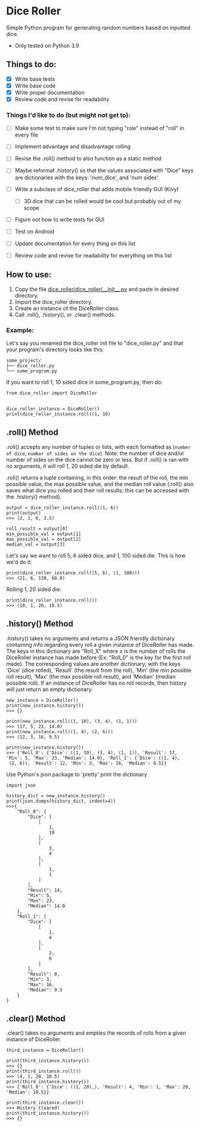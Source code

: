 # Dice Roller
Simple Python program for generating random numbers based on inputted dice.
* Only tested on Python 3.9

## Things to do:
- [x] Write base tests
- [x] Write base code
- [x] Write proper documentation
- [x] Review code and revise for readability

### Things I'd like to do (but might not get to):
- [ ] Make some test to make sure I'm not typing "role" instead of "roll" in every file
- [ ] Implement advantage and disadvantage rolling
- [ ] Revise the .roll() method to also function as a static method
- [ ] Maybe reformat .history() so that the values associated with "Dice" keys are dictionaries with the keys: 'num_dice', and 'num sides'
- [ ] Write a subclass of dice_roller that adds mobile friendly GUI (Kivy)
  - [ ] 3D dice that can be rolled would be cool but probably out of my scope
- [ ] Figure out how to write tests for GUI
- [ ] Test on Android
- [ ] Update documentation for every thing on this list
- [ ] Review code and revise for readability for everything on this list


## How to use:
1. Copy the file [dice_roller/dice_roller/\_\_init__.py](https://github.com/M-Cintron/dice_roller/blob/main/dice_roller/__init__.py) and paste in desired directory.
2. Import the dice_roller directory.
3. Create an instance of the DiceRoller class.
4. Call .roll(), .history(), or .clear() methods.

### Example:
Let's say you renamed the dice_roller init file to "dice_roller.py" and that
your program's directory looks like this:
```
some_project/  
├── dice_roller.py
└── some_program.py
```
If you want to roll 1, 10 sided dice in some_program.py, then do:  
```
from dice_roller import DiceRoller


dice_roller_instance = DiceRoller()
print(dice_roller_instance.roll((1, 10)
```

## .roll() Method
.roll() accepts any number of tuples or lists, with each formatted as 
(``number of dice``, ``number of sides on the dice``).  Note: the number of dice and/or number of sides on the dice cannot 
be zero or less.
But if .roll() is ran with no arguments, it will roll 1, 20 sided die by default.  

.roll() returns a tuple containing, in this order: the result of the roll, the min possible value, the max 
possible value, and the median roll value (.roll() also saves what dice you rolled and their roll results; this can be 
accessed with the .history() method).  
```
output = dice_roller_instance.roll((1, 6))
print(output)
>>> (2, 1, 6, 3.5)

roll_result = output[0]
min_possible_val = output[1]
max_possible_val = output[2]
median_val = output[3]
```

Let's say we want to roll 5, 6 sided dice, and 1, 100 sided die.  This is how we'd do it:  
```
print(dice_roller_instance.roll((5, 6), (1, 100)))
>>> (21, 6, 130, 68.0)
```  
Rolling 1, 20 sided die:  
```
print(dice_roller_instance.roll())
>>> (18, 1, 20, 10.5)
```

## .history() Method
.history() takes no arguments and returns a JSON friendly dictionary containing info regarding every roll a given
instance of DiceRoller has made.  The keys in this dictionary are "Roll_X" where x is the number of rolls the 
DiceRoller instance has made before (Ex: "Roll_0" is the key for the first roll made).  The corresponding 
values are another dictionary, with the keys 'Dice' (dice rolled), 'Result' (the result from the roll), 
'Min' (the min possible roll result), 'Max' (the max possible roll result), and 'Median' (median possible roll).
If an instance of DiceRoller has no roll records, then history will just return an empty dictionary.
```
new_instance = DiceRoller()
print(new_instance.history())
>>> {}

print(new_instance.roll((1, 10), (3, 4), (1, 1)))
>>> (17, 5, 23, 14.0)
print(new_instance.roll((1, 4), (2, 6)))
>>> (12, 3, 16, 9.5)

print(new_instance.history())
>>> {'Roll_0': {'Dice': ((1, 10), (3, 4), (1, 1)), 'Result': 17, 'Min': 5, 'Max': 23, 'Median': 14.0}, 'Roll_1': {'Dice': ((1, 4),
 (2, 6)), 'Result': 12, 'Min': 3, 'Max': 16, 'Median': 9.5}}
```
Use Python's json package to 'pretty' print the dictionary
```
import json

history_dict = new_instance.history()
print(json.dumps(history_dict, indent=4))
>>>{
    "Roll_0": {
        "Dice": [
            [
                1,
                10
            ],
            [
                3,
                4
            ],
            [
                1,
                1
            ]
        ],
        "Result": 14,
        "Min": 5,
        "Max": 23,
        "Median": 14.0
    },
    "Roll_1": {
        "Dice": [
            [
                1,
                4
            ],
            [
                2,
                6
            ]
        ],
        "Result": 8,
        "Min": 3,
        "Max": 16,
        "Median": 9.5
    }
}
```

## .clear() Method
.clear() takes no arguments and empties the records of rolls from a given instance of DiceRoller.
```
third_instance = DiceRoller()

print(third_instance.history())
>>> {}
print(third_instance.roll())
>>> (4, 1, 20, 10.5)
print(third_instance.history())
>>> {'Roll_0': {'Dice': ((1, 20),), 'Result': 4, 'Min': 1, 'Max': 20, 'Median': 10.5}}

print(third_instance.clear())
>>> History Cleared!
print(third_instance.history())
>>> {}
```
